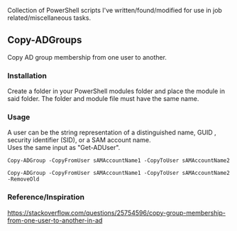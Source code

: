 Collection of PowerShell scripts I've written/found/modified for use in job related/miscellaneous tasks.
## Copy-ADGroups  
Copy AD group membership from one user to another.  
### Installation  
Create a folder in your PowerShell modules folder and place the module in said folder. The folder and module file must have the same name.
### Usage  
A user can be the string representation of a distinguished name, GUID , security identifier (SID), or a SAM account name.  
Uses the same input as "Get-ADUser".
```
Copy-ADGroup -CopyFromUser sAMAccountName1 -CopyToUser sAMAccountName2
```
```
Copy-ADGroup -CopyFromUser sAMAccountName1 -CopyToUser sAMAccountName2 -RemoveOld
```
### Reference/Inspiration  
https://stackoverflow.com/questions/25754596/copy-group-membership-from-one-user-to-another-in-ad
